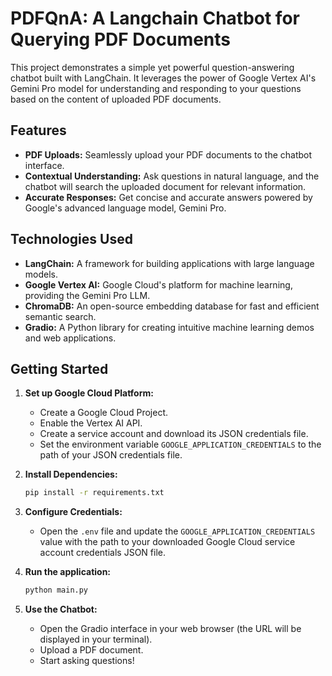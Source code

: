 # PDFQnA: A Langchain Chatbot for Querying PDF Documents

This project demonstrates a simple yet powerful question-answering chatbot built with LangChain. It leverages the power of Google Vertex AI's Gemini Pro model for understanding and responding to your questions based on the content of uploaded PDF documents. 

## Features

* **PDF Uploads:** Seamlessly upload your PDF documents to the chatbot interface.
* **Contextual Understanding:** Ask questions in natural language, and the chatbot will search the uploaded document for relevant information.
* **Accurate Responses:**  Get concise and accurate answers powered by Google's advanced language model, Gemini Pro. 

## Technologies Used

* **LangChain:** A framework for building applications with large language models.
* **Google Vertex AI:** Google Cloud's platform for machine learning, providing the Gemini Pro LLM.
* **ChromaDB:** An open-source embedding database for fast and efficient semantic search.
* **Gradio:** A Python library for creating intuitive machine learning demos and web applications.

## Getting Started

1. **Set up Google Cloud Platform:**
   * Create a Google Cloud Project.
   * Enable the Vertex AI API.
   * Create a service account and download its JSON credentials file.
   * Set the environment variable `GOOGLE_APPLICATION_CREDENTIALS` to the path of your JSON credentials file.

2. **Install Dependencies:**
   ```bash
   pip install -r requirements.txt

3. **Configure Credentials:**
   * Open the `.env` file and update the `GOOGLE_APPLICATION_CREDENTIALS` value with the path to your downloaded Google Cloud service account credentials JSON file. 

4. **Run the application:**
   ```bash
   python main.py 
   ```

5. **Use the Chatbot:**
   * Open the Gradio interface in your web browser (the URL will be displayed in your terminal).
   * Upload a PDF document.
   * Start asking questions!